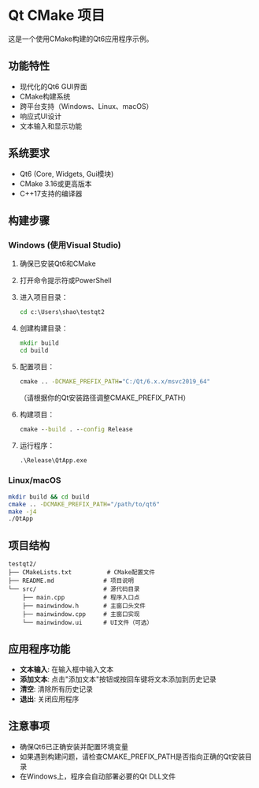 # Qt CMake 项目

这是一个使用CMake构建的Qt6应用程序示例。

## 功能特性

- 现代化的Qt6 GUI界面
- CMake构建系统
- 跨平台支持（Windows、Linux、macOS）
- 响应式UI设计
- 文本输入和显示功能

## 系统要求

- Qt6 (Core, Widgets, Gui模块)
- CMake 3.16或更高版本
- C++17支持的编译器

## 构建步骤

### Windows (使用Visual Studio)

1. 确保已安装Qt6和CMake
2. 打开命令提示符或PowerShell
3. 进入项目目录：
   ```cmd
   cd c:\Users\shao\testqt2
   ```

4. 创建构建目录：
   ```cmd
   mkdir build
   cd build
   ```

5. 配置项目：
   ```cmd
   cmake .. -DCMAKE_PREFIX_PATH="C:/Qt/6.x.x/msvc2019_64"
   ```
   （请根据你的Qt安装路径调整CMAKE_PREFIX_PATH）

6. 构建项目：
   ```cmd
   cmake --build . --config Release
   ```

7. 运行程序：
   ```cmd
   .\Release\QtApp.exe
   ```

### Linux/macOS

```bash
mkdir build && cd build
cmake .. -DCMAKE_PREFIX_PATH="/path/to/qt6"
make -j4
./QtApp
```

## 项目结构

```
testqt2/
├── CMakeLists.txt          # CMake配置文件
├── README.md              # 项目说明
└── src/                   # 源代码目录
    ├── main.cpp           # 程序入口点
    ├── mainwindow.h       # 主窗口头文件
    ├── mainwindow.cpp     # 主窗口实现
    └── mainwindow.ui      # UI文件（可选）
```

## 应用程序功能

- **文本输入**: 在输入框中输入文本
- **添加文本**: 点击"添加文本"按钮或按回车键将文本添加到历史记录
- **清空**: 清除所有历史记录
- **退出**: 关闭应用程序

## 注意事项

- 确保Qt6已正确安装并配置环境变量
- 如果遇到构建问题，请检查CMAKE_PREFIX_PATH是否指向正确的Qt安装目录
- 在Windows上，程序会自动部署必要的Qt DLL文件
